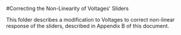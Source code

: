 #Correcting the Non-Linearity of Voltages' Sliders

This folder describes a modification to Voltages to correct non-linear response of the sliders, described in Appendix B of this document.

